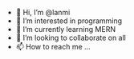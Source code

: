 - 👋 Hi, I’m @lanmi
- 👀 I’m interested in programming
- 🌱 I’m currently learning MERN
- 💞️ I’m looking to collaborate on all
- 📫 How to reach me ...

<!---
lanmi/lanmi is a ✨ special ✨ repository because its `README.md` (this file) appears on your GitHub profile.
You can click the Preview link to take a look at your changes.
--->
